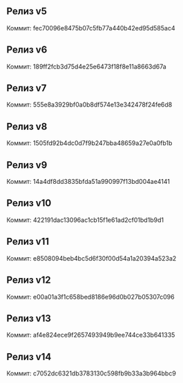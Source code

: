 ## Релиз v5
Коммит: fec70096e8475b07c5fb77a440b42ed95d585ac4
## Релиз v6
Коммит: 189ff2fcb3d75d4e25e6473f18f8e11a8663d67a
## Релиз v7
Коммит: 555e8a3929bf0a0b8df574e13e342478f24fe6d8
## Релиз v8
Коммит: 1505fd92b4dc0d7f9b247bba48659a27e0a0fb1b
## Релиз v9
Коммит: 14a4df8dd3835bfda51a990997f13bd004ae4141
## Релиз v10
Коммит: 422191dac13096ac1cb15f1e61ad2cf01bd1b9d1
## Релиз v11
Коммит: e8508094beb4bc5d6f30f00d54a1a20394a523a2
## Релиз v12
Коммит: e00a01a3f1c658bed8186e96d0b027b05307c096
## Релиз v13
Коммит: af4e824ece9f2657493949b9ee744ce33b641335
## Релиз v14
Коммит: c7052dc6321db3783130c598fb9b33a3b964bbc9
